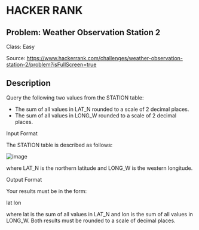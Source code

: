 # HACKER RANK
## Problem: Weather Observation Station 2
Class: Easy

Source: https://www.hackerrank.com/challenges/weather-observation-station-2/problem?isFullScreen=true

## Description
Query the following two values from the STATION table:

- The sum of all values in LAT_N rounded to a scale of 2 decimal places.
- The sum of all values in LONG_W rounded to a scale of 2 decimal places.

Input Format

The STATION table is described as follows:

![image](https://s3.amazonaws.com/hr-challenge-images/9336/1449345840-5f0a551030-Station.jpg)

where LAT_N is the northern latitude and LONG_W is the western longitude.

Output Format

Your results must be in the form:

lat lon

where lat is the sum of all values in LAT_N and lon is the sum of all values in LONG_W. Both results must be rounded to a scale of decimal places.
